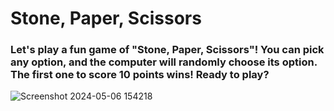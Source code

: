 # Stone, Paper, Scissors
### Let's play a fun game of "Stone, Paper, Scissors"! You can pick any option, and the computer will randomly choose its option. The first one to score 10 points wins! Ready to play?

![Screenshot 2024-05-06 154218](https://github.com/jenefar12/Netflix-clone/assets/97447431/bf38fcb4-e106-4857-a426-d33cf18c5ae3)
